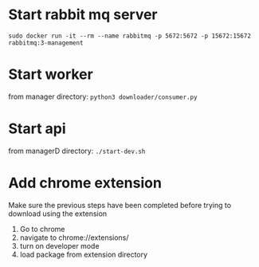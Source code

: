 # Start rabbit mq server
```sudo docker run -it --rm --name rabbitmq -p 5672:5672 -p 15672:15672 rabbitmq:3-management```

# Start worker
from manager directory:
    ```python3 downloader/consumer.py```

# Start api
from managerD directory:
    ```./start-dev.sh```

# Add chrome extension
Make sure the previous steps have been completed before trying to download using the extension

1. Go to chrome
1. navigate to chrome://extensions/
1. turn on developer mode
1. load package from extension directory